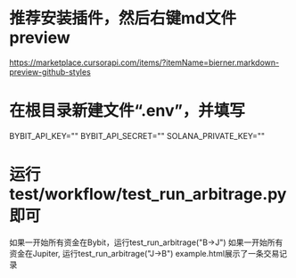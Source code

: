 # 推荐安装插件，然后右键md文件preview
https://marketplace.cursorapi.com/items/?itemName=bierner.markdown-preview-github-styles

# 在根目录新建文件“.env”，并填写
BYBIT_API_KEY=""
BYBIT_API_SECRET=""
SOLANA_PRIVATE_KEY=""

# 运行 test/workflow/test_run_arbitrage.py即可
如果一开始所有资金在Bybit，运行test_run_arbitrage("B→J")
如果一开始所有资金在Jupiter, 运行test_run_arbitrage("J→B")
example.html展示了一条交易记录
